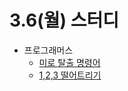 # 3.6(월) 스터디

- 프로그래머스
  - [미로 탈출 명령어](https://school.programmers.co.kr/learn/courses/30/lessons/150365)
  - [1,2,3 떨어트리기](https://school.programmers.co.kr/learn/courses/30/lessons/150364)
